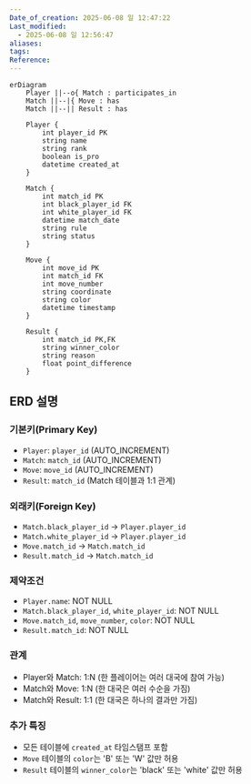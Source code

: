 ```yaml
---
Date_of_creation: 2025-06-08 일 12:47:22
Last_modified:
  - 2025-06-08 일 12:56:47
aliases: 
tags: 
Reference: 
---
```

```mermaid
erDiagram
    Player ||--o{ Match : participates_in
    Match ||--|{ Move : has
    Match ||--|| Result : has

    Player {
        int player_id PK
        string name
        string rank
        boolean is_pro
        datetime created_at
    }

    Match {
        int match_id PK
        int black_player_id FK
        int white_player_id FK
        datetime match_date
        string rule
        string status
    }

    Move {
        int move_id PK
        int match_id FK
        int move_number
        string coordinate
        string color
        datetime timestamp
    }

    Result {
        int match_id PK,FK
        string winner_color
        string reason
        float point_difference
    }
```

## ERD 설명

### 기본키(Primary Key)
- `Player`: `player_id` (AUTO_INCREMENT)
- `Match`: `match_id` (AUTO_INCREMENT)
- `Move`: `move_id` (AUTO_INCREMENT)
- `Result`: `match_id` (Match 테이블과 1:1 관계)

### 외래키(Foreign Key)
- `Match.black_player_id` → `Player.player_id`
- `Match.white_player_id` → `Player.player_id`
- `Move.match_id` → `Match.match_id`
- `Result.match_id` → `Match.match_id`

### 제약조건
- `Player.name`: NOT NULL
- `Match.black_player_id`, `white_player_id`: NOT NULL
- `Move.match_id`, `move_number`, `color`: NOT NULL
- `Result.match_id`: NOT NULL

### 관계
- Player와 Match: 1:N (한 플레이어는 여러 대국에 참여 가능)
- Match와 Move: 1:N (한 대국은 여러 수순을 가짐)
- Match와 Result: 1:1 (한 대국은 하나의 결과만 가짐)

### 추가 특징
- 모든 테이블에 `created_at` 타임스탬프 포함
- `Move` 테이블의 `color`는 'B' 또는 'W' 값만 허용
- `Result` 테이블의 `winner_color`는 'black' 또는 'white' 값만 허용
